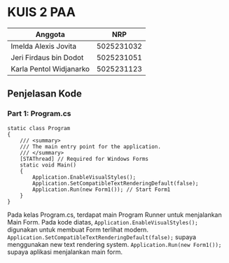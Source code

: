 # KUIS 2 PAA 

| Anggota | NRP |
| --- | -- |
| Imelda Alexis Jovita | 5025231032 |
| Jeri Firdaus bin Dodot | 5025231051 |
| Karla Pentol Widjanarko | 5025231123 |

## Penjelasan Kode 
### Part 1: Program.cs
```
static class Program
{
    /// <summary>
    /// The main entry point for the application.
    /// </summary>
    [STAThread] // Required for Windows Forms
    static void Main()
    {
        Application.EnableVisualStyles();
        Application.SetCompatibleTextRenderingDefault(false);
        Application.Run(new Form1()); // Start Form1
    }
}
```
Pada kelas Program.cs, terdapat main Program Runner untuk menjalankan Main Form.
Pada kode diatas, 
`Application.EnableVisualStyles();` digunakan untuk membuat Form terlihat modern.
`Application.SetCompatibleTextRenderingDefault(false);` supaya menggunakan new text rendering system. 
`Application.Run(new Form1());` supaya aplikasi menjalankan main form.

